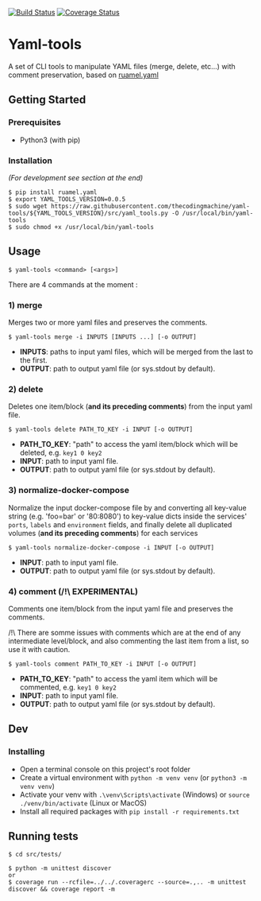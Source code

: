 [![Build Status](https://travis-ci.org/thecodingmachine/yaml-tools.svg?branch=master)](https://travis-ci.org/thecodingmachine/yaml-tools)
[![Coverage Status](https://coveralls.io/repos/github/thecodingmachine/yaml-tools/badge.svg?branch=master)](https://coveralls.io/github/thecodingmachine/yaml-tools?branch=master)

# Yaml-tools

A set of CLI tools to manipulate YAML files (merge, delete, etc...) with comment preservation, based on [ruamel.yaml](http://yaml.readthedocs.io/en/latest/) 

## Getting Started

### Prerequisites
- Python3 (with pip)

### Installation
*(For development see section at the end)*
```
$ pip install ruamel.yaml
$ export YAML_TOOLS_VERSION=0.0.5
$ sudo wget https://raw.githubusercontent.com/thecodingmachine/yaml-tools/${YAML_TOOLS_VERSION}/src/yaml_tools.py -O /usr/local/bin/yaml-tools
$ sudo chmod +x /usr/local/bin/yaml-tools
```

## Usage
```
$ yaml-tools <command> [<args>] 
```

There are 4 commands at the moment :

### 1) merge
Merges two or more yaml files and preserves the comments.
```
$ yaml-tools merge -i INPUTS [INPUTS ...] [-o OUTPUT]
```
- **INPUTS**: paths to input yaml files, which will be merged from the last to the first.
- **OUTPUT**: path to output yaml file (or sys.stdout by default).

### 2) delete
Deletes one item/block (**and its preceding comments**) from the input yaml file.
```
$ yaml-tools delete PATH_TO_KEY -i INPUT [-o OUTPUT]
```
- **PATH_TO_KEY**: "path" to access the yaml item/block which will be deleted, e.g. `key1 0 key2`
- **INPUT**: path to input yaml file.
- **OUTPUT**: path to output yaml file (or sys.stdout by default).

### 3) normalize-docker-compose
Normalize the input docker-compose file by and converting all key-value string (e.g. 'foo=bar' or '80:8080') 
to key-value dicts inside the services' `ports`, `labels` and `environment` fields,
and finally delete all duplicated volumes (**and its preceding comments**) for each services
```
$ yaml-tools normalize-docker-compose -i INPUT [-o OUTPUT]
```
- **INPUT**: path to input yaml file.
- **OUTPUT**: path to output yaml file (or sys.stdout by default).

### 4) comment (/!\ EXPERIMENTAL)
Comments one item/block from the input yaml file and preserves the comments.

/!\ There are somme issues with comments which are at the end of any intermediate level/block, 
and also commenting the last item from a list, so use it with caution.
```
$ yaml-tools comment PATH_TO_KEY -i INPUT [-o OUTPUT]
```
- **PATH_TO_KEY**: "path" to access the yaml item which will be commented, e.g. `key1 0 key2`
- **INPUT**: path to input yaml file.
- **OUTPUT**: path to output yaml file (or sys.stdout by default).

## Dev

### Installing
- Open a terminal console on this project's root folder
- Create a virtual environment with `python -m venv venv` (or `python3 -m venv venv`)
- Activate your venv with `.\venv\Scripts\activate` (Windows) or `source ./venv/bin/activate` (Linux or MacOS)
- Install all required packages with `pip install -r requirements.txt`

## Running tests
```
$ cd src/tests/

$ python -m unittest discover 
or
$ coverage run --rcfile=../../.coveragerc --source=.,.. -m unittest discover && coverage report -m
```
##

